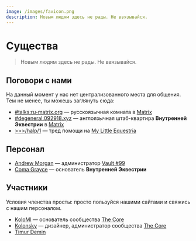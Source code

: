 ```yaml
---
image: /images/favicon.png
description: Новым людям здесь не рады. Не ввязывайся.
---
```


# Существа

> Новым людям здесь не рады. Не ввязывайся.

## Поговори с нами

На данный момент у нас нет централизованного места для общения. Тем не менее, ты
можешь заглянуть сюда:

- [#talks:ru-matrix.org](https://matrix.to/#/#talks:ru-matrix.org) — русскоязычная комната в [Matrix](/ru/how/matrix.md)
- [#degeneral:092918.xyz](https://matrix.to/#/#degeneral:092918.xyz) — англоязычная штаб-квартира **Внутренней Эквестрии** в [Matrix](/ru/how/matrix.md)
- [>>>/halp/1](https://mle.party/halp/res/1.html) — тред помощи на [My Little Equestria](/ru/how/lynxchan.md)

## Персонал

- [Andrew Morgan](https://amorgan.xyz) — администратор [Vault #99](/ru/how/peertube.md)
- [Coma Grayce](/who/commagray.md) — основатель **Внутренней Эквестрии**

## Участники

Условия членства просты: просто пользуйся нашими сайтами и свяжись с нашим персоналом.

- [KoloMl](http://kolo.gq) — основатель сообщества [The Core](https://thecore.city)
- [Kolonsky](https://klnsk.ddns.net) — дизайнер, администратор сообщества [The Core](https://thecore.city)
- [Timur Demin](https://tdem.in)
